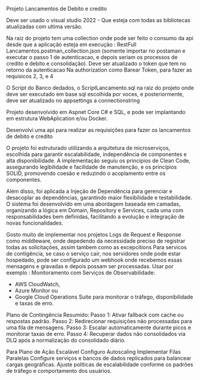 Projeto Lancamentos de Debito e credito

Deve ser usado o visual studio 2022 -  Que esteja com todas as bibliotecas atualizadas com ultima versão. 

Na raiz do projeto tem uma collection onde pode ser feito o consumo da api desde que a aplicação esteja em execução : RestFull Lancamentos.postman_collection.json (somente importar no 
 postaman e executar o passo 1 de autenticacao, e depois seriam os processos de credito e debito e consolidação). 
Deve ser atualizado o token que tem no retorno da autenticacao Na authorization como Barear Token, para fazer as requisicos 2, 3, e 4



O Script do Banco dedados, o ScriptLancamento.sql na raiz do projeto onde deve ser executado em base sql escolhida por voces,  e posteriormente, deve ser atualizado no appsettings a connectionstring

Projeto desenvolvido em Aspnet Core C# e SQL, e pode ser implantando em estrutura WebAplication e/ou Docker.


Desenvolvi uma api para realizar as requisições para fazer os lancamentos de debito e credito

O projeto foi estruturado utilizando a arquitetura de microserviços, escolhida para garantir escalabilidade, independência de componentes e 
alta disponibilidade. A implementação seguiu os princípios de Clean Code, 
assegurando legibilidade e facilidade de manutenção, e os princípios SOLID, promovendo coesão e reduzindo o acoplamento entre os componentes.

Além disso, foi aplicada a Injeção de Dependência para gerenciar e desacoplar as dependências, garantindo maior flexibilidade e testabilidade. 
O sistema foi desenvolvido em uma abordagem baseada em camadas, organizando a lógica em Domain, Repository e Services, cada uma com responsabilidades bem definidas, 
facilitando a evolução e integração de novas funcionalidades.

Gosto muito de implementar nos projetos Logs de Request e Response como middleware, onde depedendo da necessidade preciso de registrar todas as solicitações, assim tambem como as excepcitions
Para servicos de contigência, se caso o serviço cair, nos servidores onde pode estar hospedado,  pode ser configurado um webhook onde recebemos essas mensagens e gravadas e depois 
possam ser processadas. Usar por exemplo  : Monitoramento com Serviços de Observabilidade:
 -  AWS CloudWatch,
 -  Azure Monitor ou
 -  Google Cloud Operations Suite para monitorar o tráfego, disponibilidade e taxas de erro.

  Plano de Contingência Resumido:
Passo 1: Ativar fallback com cache ou respostas padrão.
Passo 2: Redirecionar requisições não processadas para uma fila de mensagens.
Passo 3: Escalar automaticamente durante picos e monitorar taxas de erro.
Passo 4: Recuperar dados não consolidados via DLQ após a normalização do consolidado diário.

Para Plano de Ação Escalável
Configuro Autoscaling
Implementar Filas Paralelas
Configure serviços e bancos de dados replicados para balancear cargas geográficas.
 Ajuste políticas de escalabilidade conforme os padrões de tráfego e comportamento dos usuários.
